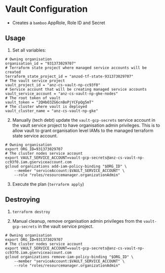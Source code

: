# Vault Configuration

- Creates a `bamboo` AppRole, Role ID and Secret

## Usage

1. Set all variables:

```
# Owning organisation
organisation_id = "931373029707"
# Terraform state project where managed service accounts will be created
terraform_state_project_id = "anzod-tf-state-931373029707"
# The vault service project
vault_project_id = "anz-cs-vault-np-cc93f0"
# Service account that will be creating managed service accounts
vault_service_account = "anz-cs-vault-np-gke-nodes"
# The root token of vault
vault_token = "2QHbO3ZG6cnBoPjYCFpQg5mT"
# The cluster where vault is deployed
vault_cluster_name = "anz-cs-vault-np-gke"
```

2. Manually (tech debt) update the `vault-gcp-secrets` service account in the vault service project to have organisation admin privileges. This is to allow vault to grant
   organisation level IAMs to the managed terraform state service account.
   

```
# Owning organisation
export ORG_ID=931373029707
# The cluster nodes service account
export VAULT_SERVICE_ACCOUNT=vault-gcp-secrets@anz-cs-vault-np-cc93f0.iam.gserviceaccount.com
gcloud organizations add-iam-policy-binding "$ORG_ID" \
    --member "serviceAccount:$VAULT_SERVICE_ACCOUNT" \
    --role "roles/resourcemanager.organizationAdmin"
```

3. Execute the plan (`terraform apply`)

## Destroying

1. `terraform destroy`

1. Manual cleanup, remove organisation admin privileges from the `vault-gcp-secrets` in the vault service project.

```
# Owning organisation
export ORG_ID=931373029707
# The cluster nodes service account
export VAULT_SERVICE_ACCOUNT=vault-gcp-secrets@anz-cs-vault-np-cc93f0.iam.gserviceaccount.com
gcloud organizations remove-iam-policy-binding "$ORG_ID" \
    --member "serviceAccount:$VAULT_SERVICE_ACCOUNT" \
    --role "roles/resourcemanager.organizationAdmin"
```
